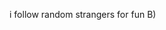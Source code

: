 i follow random strangers for fun B) 
<!---
fishybox/fishybox is a ✨ special ✨ repository because its `README.md` (this file) appears on your GitHub profile.
You can click the Preview link to take a look at your changes.
--->

